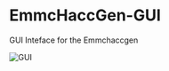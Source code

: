 # EmmcHaccGen-GUI
GUI Inteface for the Emmchaccgen


![GUI](https://github.com/sthetix/EmmcHaccGen-GUI/blob/main/GUI.png)

